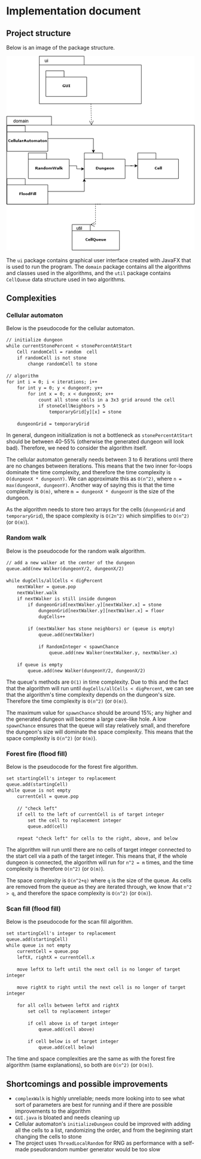 # Implementation document

## Project structure

Below is an image of the package structure.

![package structure](/Documentation/Pictures/Diagram.png)

The `ui` package contains graphical user interface created with JavaFX that is used to run the program. The `domain` package contains all the algorithms and classes used in the algorithms, and the `util` package contains `CellQueue` data structure used in two algorithms.

## Complexities

### Cellular automaton

Below is the pseudocode for the cellular automaton.

	// initialize dungeon
	while currentStonePercent < stonePercentAtStart
		Cell randomCell = random  cell
		if randomCell is not stone
			change randomCell to stone
			
	// algorithm
	for int i = 0; i < iterations; i++
		for int y = 0; y < dungeonY; y++
			for int x = 0; x < dungeonX; x++
				count all stone cells in a 3x3 grid around the cell
				if stoneCellNeighbors > 5
					temporaryGrid[y][x] = stone
		
		dungeonGrid = temporaryGrid
		
In general, dungeon initialization is not a bottleneck as `stonePercentAtStart` should be between 40-55% (otherwise the generated dungeon will look bad). Therefore, we need to consider the algorithm itself.

The cellular automaton generally needs between 3 to 6 iterations until there are no changes between iterations. This means that the two inner for-loops dominate the time complexity, and therefore the time complexity is `O(dungeonX * dungeonY)`. We can approximate this as `O(n^2)`, where `n = max(dungeonX, dungeonY)`. Another way of saying this is that the time complexity is `O(m)`, where `m = dungeonX * dungeonY` is the size of the dungeon.

As the algorithm needs to store two arrays for the cells (`dungeonGrid` and `temporaryGrid`), the space complexity is `O(2n^2)` which simplifies to `O(n^2)` (or `O(m)`).

### Random walk

Below is the pseudocode for the random walk algorithm.

	// add a new walker at the center of the dungeon
	queue.add(new Walker(dungeonY/2, dungeonX/2)
	
	while dugCells/allCells < digPercent
		nextWalker = queue.pop
		nextWalker.walk
		if nextWalker is still inside dungeon
			if dungeonGrid[nextWalker.y][nextWalker.x] = stone
				dungeonGrid[nextWalker.y][nextWalker.x] = floor
				dugCells++
				
			if (nextWalker has stone neighbors) or (queue is empty)
				queue.add(nextWalker)
				
				if RandomInteger < spawnChance
					queue.add(new Walker(nextWalker.y, nextWalker.x)
		
		if queue is empty
			queue.add(new Walker(dungeonY/2, dungeonX/2)
			
The queue's methods are `O(1)` in time complexity. Due to this and the fact that the algorithm will run until `dugCells/allCells < digPercent`, we can see that the algorithm's time complexity depends on the dungeon's size. Therefore the time complexity is `O(n^2)` (or `O(m)`).

The maximum value for `spawnChance` should be around 15%; any higher and the generated dungeon will become a large cave-like hole. A low `spawnChance` ensures that the queue will stay relatively small, and therefore the dungeon's size will dominate the space complexity. This means that the space complexity is `O(n^2)` (or `O(m)`).

### Forest fire (flood fill)

Below is the pseudocode for the forest fire algorithm.

	set startingCell's integer to replacement
	queue.add(startingCell)	
	while queue is not empty
		currentCell = queue.pop
		
		// "check left"
		if cell to the left of currentCell is of target integer
			set the cell to replacement integer
			queue.add(cell)
			
		repeat "check left" for cells to the right, above, and below
		
The algorithm will run until there are no cells of target integer connected to the start cell via a path of the target integer. This means that, if the whole dungeon is connected, the algorithm will run for `n^2 = m` times, and the time complexity is therefore `O(n^2)` (or `O(m)`).

The space complexity is `O(n^2+q)` where `q` is the size of the queue. As cells are removed from the queue as they are iterated through, we know that `n^2 > q`, and therefore the space complexity is `O(n^2)` (or `O(m)`).

### Scan fill (flood fill)

Below is the pseudocode for the scan fill algorithm.

	set startingCell's integer to replacement
	queue.add(startingCell)	
	while queue is not empty
		currentCell = queue.pop
		leftX, rightX = currentCell.x
		
		move leftX to left until the next cell is no longer of target integer
		
		move rightX to right until the next cell is no longer of target integer
		
		for all cells between leftX and rightX
			set cell to replacement integer
			
			if cell above is of target integer
				queue.add(cell above)
				
			if cell below is of target integer
				queue.add(cell below)
				
The time and space complexities are the same as with the forest fire algorithm (same explanations), so both are `O(n^2)` (or `O(m)`).

## Shortcomings and possible improvements

- `complexWalk` is highly unreliable; needs more looking into to see what sort of parameters are best for running and if there are possible improvements to the algorithm
- `GUI.java` is bloated and needs cleaning up
- Cellular automaton's `initializeDungeon` could be improved with adding all the cells to a list, randomizing the order, and from the beginning start changing the cells to stone
- The project uses `ThreadLocalRandom` for RNG as performance with a self-made pseudorandom number generator would be too slow